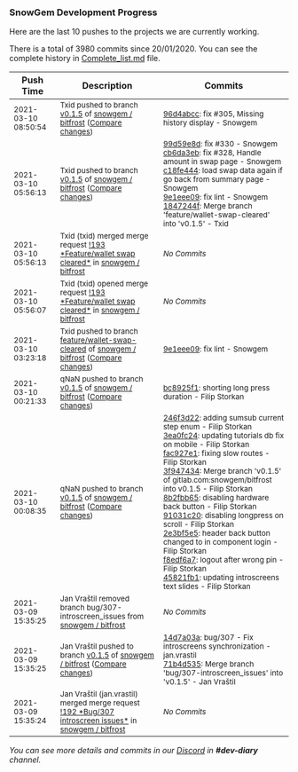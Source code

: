 
### SnowGem Development Progress

Here are the last 10 pushes to the projects we are currently working.

There is a total of 3980 commits since 20/01/2020. You can see the complete history in
 [Complete_list.md](Complete_list.md) file.

| Push Time | Description | Commits |
| --- | --- | --- |
| <sub>2021-03-10 08:50:54</sub> | <sub>Txid pushed to branch [v0\.1\.5](https://gitlab.com/snowgem/bitfrost/commits/v0.1.5) of [snowgem / bitfrost](https://gitlab.com/snowgem/bitfrost) ([Compare changes](https://gitlab.com/snowgem/bitfrost/compare/1847244fef671acd01f81e6b292bb7d49c5f68fd...96d4abcc3a27c833fb4a7b604f401cf6ce5ce6a5))</sub> | <sub>[96d4abcc](https://gitlab.com/snowgem/bitfrost/-/commit/96d4abcc3a27c833fb4a7b604f401cf6ce5ce6a5): fix #305, Missing history display - Snowgem</sub> |
| <sub>2021-03-10 05:56:13</sub> | <sub>Txid pushed to branch [v0\.1\.5](https://gitlab.com/snowgem/bitfrost/commits/v0.1.5) of [snowgem / bitfrost](https://gitlab.com/snowgem/bitfrost) ([Compare changes](https://gitlab.com/snowgem/bitfrost/compare/bc8925f12904053885cce09c831662a736479837...1847244fef671acd01f81e6b292bb7d49c5f68fd))</sub> | <sub>[99d59e8d](https://gitlab.com/snowgem/bitfrost/-/commit/99d59e8d93c22103c19b1d442c9afe32b120cd1e): fix #330 - Snowgem<br>[cb6da3eb](https://gitlab.com/snowgem/bitfrost/-/commit/cb6da3eb740afd0966cbef18ce1329f12a21a502): fix #328, Handle amount in swap page - Snowgem<br>[c18fe444](https://gitlab.com/snowgem/bitfrost/-/commit/c18fe4447076e98c1a94901f38fc020a9518410f): load swap data again if go back from summary page - Snowgem<br>[9e1eee09](https://gitlab.com/snowgem/bitfrost/-/commit/9e1eee0945408b8e4b748072340a927dc2fcf3a4): fix lint - Snowgem<br>[1847244f](https://gitlab.com/snowgem/bitfrost/-/commit/1847244fef671acd01f81e6b292bb7d49c5f68fd): Merge branch 'feature/wallet-swap-cleared' into 'v0.1.5' - Txid</sub> |
| <sub>2021-03-10 05:56:13</sub> | <sub>Txid (txid) merged merge request [\!193 \*Feature/wallet swap cleared\*](https://gitlab.com/snowgem/bitfrost/-/merge_requests/193) in [snowgem / bitfrost](https://gitlab.com/snowgem/bitfrost)</sub> | <sub>_No Commits_</sub> |
| <sub>2021-03-10 05:56:07</sub> | <sub>Txid (txid) opened merge request [\!193 \*Feature/wallet swap cleared\*](https://gitlab.com/snowgem/bitfrost/-/merge_requests/193) in [snowgem / bitfrost](https://gitlab.com/snowgem/bitfrost)</sub> | <sub>_No Commits_</sub> |
| <sub>2021-03-10 03:23:18</sub> | <sub>Txid pushed to branch [feature/wallet\-swap\-cleared](https://gitlab.com/snowgem/bitfrost/commits/feature/wallet-swap-cleared) of [snowgem / bitfrost](https://gitlab.com/snowgem/bitfrost) ([Compare changes](https://gitlab.com/snowgem/bitfrost/compare/c18fe4447076e98c1a94901f38fc020a9518410f...9e1eee0945408b8e4b748072340a927dc2fcf3a4))</sub> | <sub>[9e1eee09](https://gitlab.com/snowgem/bitfrost/-/commit/9e1eee0945408b8e4b748072340a927dc2fcf3a4): fix lint - Snowgem</sub> |
| <sub>2021-03-10 00:21:33</sub> | <sub>qNaN pushed to branch [v0\.1\.5](https://gitlab.com/snowgem/bitfrost/commits/v0.1.5) of [snowgem / bitfrost](https://gitlab.com/snowgem/bitfrost) ([Compare changes](https://gitlab.com/snowgem/bitfrost/compare/45821fb1bebdba3f89e388df8de9ebf2c83da527...bc8925f12904053885cce09c831662a736479837))</sub> | <sub>[bc8925f1](https://gitlab.com/snowgem/bitfrost/-/commit/bc8925f12904053885cce09c831662a736479837): shorting long press duration - Filip Storkan</sub> |
| <sub>2021-03-10 00:08:35</sub> | <sub>qNaN pushed to branch [v0\.1\.5](https://gitlab.com/snowgem/bitfrost/commits/v0.1.5) of [snowgem / bitfrost](https://gitlab.com/snowgem/bitfrost) ([Compare changes](https://gitlab.com/snowgem/bitfrost/compare/71b4d535201148b6c62a1cf532485c35741fc9f6...45821fb1bebdba3f89e388df8de9ebf2c83da527))</sub> | <sub>[246f3d22](https://gitlab.com/snowgem/bitfrost/-/commit/246f3d22c6559fbe9f7fcf3fb6874e4944057f68): adding sumsub current step enum - Filip Storkan<br>[3ea0fc24](https://gitlab.com/snowgem/bitfrost/-/commit/3ea0fc248bdc282f2efd05fa6b62f6c6cbf2ebe5): updating tutorials db fix on mobile - Filip Storkan<br>[fac927e1](https://gitlab.com/snowgem/bitfrost/-/commit/fac927e15cd117ba2243d314b7687d8877b3fdd3): fixing slow routes - Filip Storkan<br>[3f947434](https://gitlab.com/snowgem/bitfrost/-/commit/3f947434a37673b34b1665545545be1a77dcdea8): Merge branch 'v0.1.5' of gitlab.com:snowgem/bitfrost into v0.1.5 - Filip Storkan<br>[8b2fbb65](https://gitlab.com/snowgem/bitfrost/-/commit/8b2fbb6561d1aff019f55569e26ca93925985401): disabling hardware back button - Filip Storkan<br>[91031c20](https://gitlab.com/snowgem/bitfrost/-/commit/91031c2073d42527b34c5da41fd19583fc74f89a): disabling longpress on scroll - Filip Storkan<br>[2e3bf5e5](https://gitlab.com/snowgem/bitfrost/-/commit/2e3bf5e53c921e7fe173415cb9aabf807affc351): header back button changed to in component login - Filip Storkan<br>[f8edf6a7](https://gitlab.com/snowgem/bitfrost/-/commit/f8edf6a7d1c135f3f75b5d49daa1a1791c2cad48): logout after wrong pin - Filip Storkan<br>[45821fb1](https://gitlab.com/snowgem/bitfrost/-/commit/45821fb1bebdba3f89e388df8de9ebf2c83da527): updating introscreens text slides - Filip Storkan</sub> |
| <sub>2021-03-09 15:35:25</sub> | <sub>Jan Vraštil removed branch bug/307-introscreen_issues from [snowgem / bitfrost](https://gitlab.com/snowgem/bitfrost)</sub> | <sub>_No Commits_</sub> |
| <sub>2021-03-09 15:35:25</sub> | <sub>Jan Vraštil pushed to branch [v0\.1\.5](https://gitlab.com/snowgem/bitfrost/commits/v0.1.5) of [snowgem / bitfrost](https://gitlab.com/snowgem/bitfrost) ([Compare changes](https://gitlab.com/snowgem/bitfrost/compare/a4383da6f93c1ee1005c8dd8a70d70bce421a0c5...71b4d535201148b6c62a1cf532485c35741fc9f6))</sub> | <sub>[14d7a03a](https://gitlab.com/snowgem/bitfrost/-/commit/14d7a03a3379ebc4045846fc5fec32a6b1c8b350): bug/307 - Fix introscreens synchronization - jan.vrastil<br>[71b4d535](https://gitlab.com/snowgem/bitfrost/-/commit/71b4d535201148b6c62a1cf532485c35741fc9f6): Merge branch 'bug/307-introscreen_issues' into 'v0.1.5' - Jan Vraštil</sub> |
| <sub>2021-03-09 15:35:24</sub> | <sub>Jan Vraštil (jan.vrastil) merged merge request [\!192 \*Bug/307 introscreen issues\*](https://gitlab.com/snowgem/bitfrost/-/merge_requests/192) in [snowgem / bitfrost](https://gitlab.com/snowgem/bitfrost)</sub> | <sub>_No Commits_</sub> |

_You can see more details and commits in our [Discord](https://discord.gg/zumGnbg) in **#dev-diary** channel._

